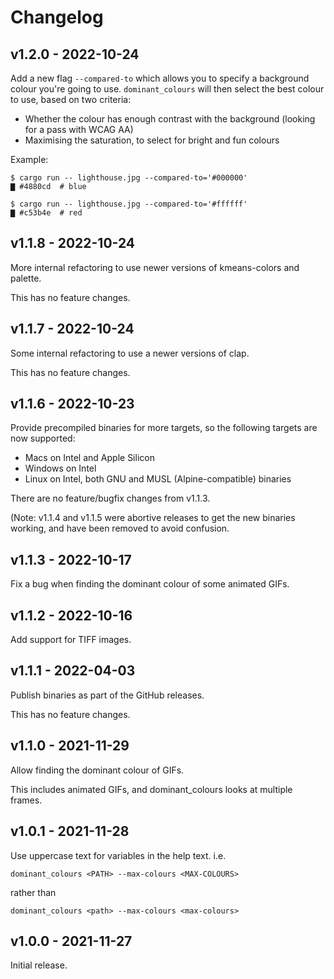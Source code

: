 # Changelog

## v1.2.0 - 2022-10-24

Add a new flag `--compared-to` which allows you to specify a background colour you're going to use.
`dominant_colours` will then select the best colour to use, based on two criteria:

*   Whether the colour has enough contrast with the background (looking for a pass with WCAG AA)
*   Maximising the saturation, to select for bright and fun colours

Example:

```console
$ cargo run -- lighthouse.jpg --compared-to='#000000'
▇ #4880cd  # blue

$ cargo run -- lighthouse.jpg --compared-to='#ffffff'
▇ #c53b4e  # red
```

## v1.1.8 - 2022-10-24

More internal refactoring to use newer versions of kmeans-colors and palette.

This has no feature changes.

## v1.1.7 - 2022-10-24

Some internal refactoring to use a newer versions of clap.

This has no feature changes.

## v1.1.6 - 2022-10-23

Provide precompiled binaries for more targets, so the following targets are now supported:

* Macs on Intel and Apple Silicon
* Windows on Intel
* Linux on Intel, both GNU and MUSL (Alpine-compatible) binaries

There are no feature/bugfix changes from v1.1.3.

(Note: v1.1.4 and v1.1.5 were abortive releases to get the new binaries working, and have been removed to avoid confusion.

## v1.1.3 - 2022-10-17

Fix a bug when finding the dominant colour of some animated GIFs.

## v1.1.2 - 2022-10-16

Add support for TIFF images.

## v1.1.1 - 2022-04-03

Publish binaries as part of the GitHub releases.

This has no feature changes.

## v1.1.0 - 2021-11-29

Allow finding the dominant colour of GIFs.

This includes animated GIFs, and dominant_colours looks at multiple frames.

## v1.0.1 - 2021-11-28

Use uppercase text for variables in the help text.
i.e.

```
dominant_colours <PATH> --max-colours <MAX-COLOURS>
```

rather than

```
dominant_colours <path> --max-colours <max-colours>
```

## v1.0.0 - 2021-11-27

Initial release.
